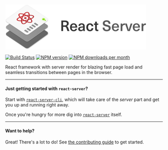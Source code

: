 <img src="/images/reactserver_logo%402x.png" width="450px"/>

[![Build Status][build-badge-img]][build-url]
[![NPM version][npm-version-img]][npm-url]
[![NPM downloads per month][npm-downloads-img]][npm-url]

React framework with server render for blazing fast page load and seamless
transitions between pages in the browser.

** **  
#### Just getting started with `react-server`?

Start with [`react-server-cli`](packages/react-server-cli), which will take
care of the _server_ part and get you up and running right away.

Once you're hungry for more dig into
[`react-server`](packages/react-server) itself.
** **  

#### Want to help?

Great!  There's a lot to do!
See [the contributing guide](CONTRIBUTING.md) to get started.

[build-badge-img]: https://travis-ci.org/redfin/react-server.svg?branch=master
[build-url]: https://travis-ci.org/redfin/react-server
[npm-version-img]: https://badge.fury.io/js/react-server.png
[npm-url]: https://npmjs.org/package/react-server
[npm-downloads-img]: https://img.shields.io/npm/dm/react-server.svg
